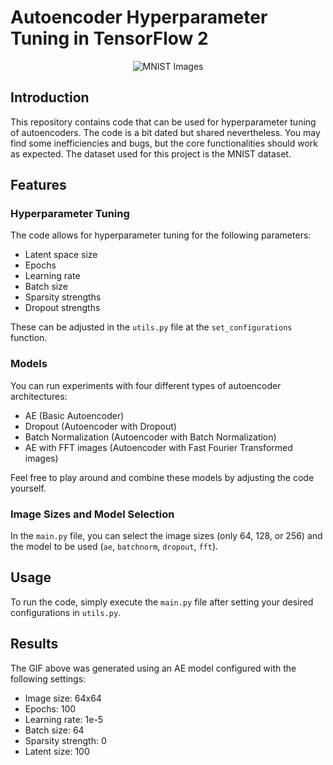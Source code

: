 # Autoencoder Hyperparameter Tuning in TensorFlow 2

<div align="center">
  <img src="./Results/ae/Dim_64/([8, 16, 32, 64], 100, 100, 1e-05, 64, 0)/training_progress.gif" alt="MNIST Images">
</div>


## Introduction

This repository contains code that can be used for hyperparameter tuning of autoencoders. The code is a bit dated but shared nevertheless. You may find some inefficiencies and bugs, but the core functionalities should work as expected. The dataset used for this project is the MNIST dataset.

## Features

### Hyperparameter Tuning

The code allows for hyperparameter tuning for the following parameters:

- Latent space size
- Epochs
- Learning rate
- Batch size
- Sparsity strengths
- Dropout strengths

These can be adjusted in the `utils.py` file at the `set_configurations` function.

### Models

You can run experiments with four different types of autoencoder architectures:

- AE (Basic Autoencoder)
- Dropout (Autoencoder with Dropout)
- Batch Normalization (Autoencoder with Batch Normalization)
- AE with FFT images (Autoencoder with Fast Fourier Transformed images)

Feel free to play around and combine these models by adjusting the code yourself.

### Image Sizes and Model Selection

In the `main.py` file, you can select the image sizes (only 64, 128, or 256) and the model to be used (`ae`, `batchnorm`, `dropout`, `fft`).

## Usage

To run the code, simply execute the `main.py` file after setting your desired configurations in `utils.py`.


## Results

The GIF above was generated using an AE model configured with the following settings:

- Image size: 64x64
- Epochs: 100
- Learning rate: 1e-5
- Batch size: 64
- Sparsity strength: 0
- Latent size: 100


